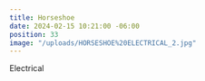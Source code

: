```yaml
---
title: Horseshoe
date: 2024-02-15 10:21:00 -06:00
position: 33
image: "/uploads/HORSESHOE%20ELECTRICAL_2.jpg"
---
```


Electrical